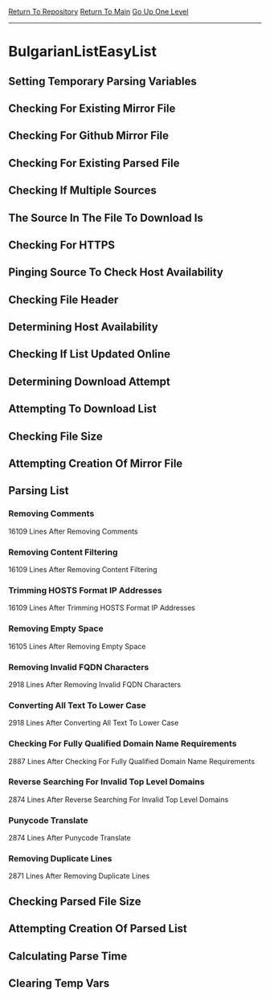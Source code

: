 [Return To Repository](https://github.com/bast69/piholeparser/)
[Return To Main](https://github.com/bast69/piholeparser/blob/master/RecentRunLogs/Mainlog.md)
[Go Up One Level](https://github.com/bast69/piholeparser/blob/master/RecentRunLogs/TopLevelScripts/30-Processing-External-Blacklists.md)
____________________________________
# BulgarianListEasyList
## Setting Temporary Parsing Variables
## Checking For Existing Mirror File
## Checking For Github Mirror File
## Checking For Existing Parsed File
## Checking If Multiple Sources
## The Source In The File To Download Is
## Checking For HTTPS
## Pinging Source To Check Host Availability
## Checking File Header
## Determining Host Availability
## Checking If List Updated Online
## Determining Download Attempt
## Attempting To Download List
## Checking File Size
## Attempting Creation Of Mirror File
## Parsing List
### Removing Comments
16109 Lines After Removing Comments
### Removing Content Filtering
16109 Lines After Removing Content Filtering
### Trimming HOSTS Format IP Addresses
16109 Lines After Trimming HOSTS Format IP Addresses
### Removing Empty Space
16105 Lines After Removing Empty Space
### Removing Invalid FQDN Characters
2918 Lines After Removing Invalid FQDN Characters
### Converting All Text To Lower Case
2918 Lines After Converting All Text To Lower Case
### Checking For Fully Qualified Domain Name Requirements
2887 Lines After Checking For Fully Qualified Domain Name Requirements
### Reverse Searching For Invalid Top Level Domains
2874 Lines After Reverse Searching For Invalid Top Level Domains
### Punycode Translate
2874 Lines After Punycode Translate
### Removing Duplicate Lines
2871 Lines After Removing Duplicate Lines
## Checking Parsed File Size
## Attempting Creation Of Parsed List
## Calculating Parse Time
## Clearing Temp Vars

